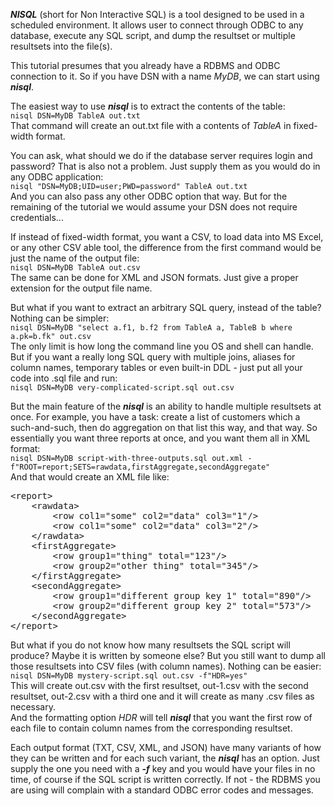 _**NISQL**_ (short for Non Interactive SQL) is a tool designed to be used in a scheduled environment. It allows user to connect through ODBC to any database, execute any SQL script, and dump the resultset or multiple resultsets into the file(s).

This tutorial presumes that you already have a RDBMS and ODBC connection to it. So if you have DSN with a name _MyDB_, we can start using _**nisql**_.

The easiest way to use _**nisql**_ is to extract the contents of the table:<br>
`nisql DSN=MyDB TableA out.txt`<br>
That command will create an out.txt file with a contents of _TableA_ in fixed-width format.

You can ask, what should we do if the database server requires login and password? That is also not a problem. Just supply them as you would do in any ODBC application:<br>
`nisql "DSN=MyDB;UID=user;PWD=password" TableA out.txt`<br>
And you can also pass any other ODBC option that way. But for the remaining of the tutorial we would assume your DSN does not require credentials...

If instead of fixed-width format, you want a CSV, to load data into MS Excel, or any other CSV able tool, the difference from the first command would be just the name of the output file:<br>
`nisql DSN=MyDB TableA out.csv`<br>
The same can be done for XML and JSON formats. Just give a proper extension for the output file name.

But what if you want to extract an arbitrary SQL query, instead of the table? Nothing can be simpler:<br>
`nisql DSN=MyDB "select a.f1, b.f2 from TableA a, TableB b where a.pk=b.fk" out.csv`<br>
The only limit is how long the command line you OS and shell can handle. But if you want a really long SQL query with multiple joins, aliases for column names, temporary tables or even built-in DDL - just put all your code into .sql file and run:<br>
`nisql DSN=MyDB very-complicated-script.sql out.csv`

But the main feature of the _**nisql**_ is an ability to handle multiple resultsets at once. For example, you have a task: create a list of customers which a such-and-such, then do aggregation on that list this way, and that way. So essentially you want three reports at once, and you want them all in XML format:<br>
`nisql DSN=MyDB script-with-three-outputs.sql out.xml -f"ROOT=report;SETS=rawdata,firstAggregate,secondAggregate"`<br>
And that would create an XML file like:
<pre>
&lt;report>
    &lt;rawdata>
        &lt;row col1="some" col2="data" col3="1"/>
        &lt;row col1="some" col2="data" col3="2"/>
    &lt;/rawdata>
    &lt;firstAggregate>
        &lt;row group1="thing" total="123"/>
        &lt;row group2="other thing" total="345"/>
    &lt;/firstAggregate>
    &lt;secondAggregate>
        &lt;row group1="different group key 1" total="890"/>
        &lt;row group2="different group key 2" total="573"/>
    &lt;/secondAggregate>
&lt;/report></pre>

But what if you do not know how many resultsets the SQL script will produce? Maybe it is written by someone else? But you still want to dump all those resultsets into CSV files (with column names). Nothing can be easier:<br>
`nisql DSN=MyDB mystery-script.sql out.csv -f"HDR=yes"`<br>
This will create out.csv with the first resultset, out-1.csv with the second resultset, out-2.csv with a third one and it will create as many .csv files as necessary.<br>
And the formatting option _HDR_ will tell _**nisql**_ that you want the first row of each file to contain column names from the corresponding resultset.

Each output format (TXT, CSV, XML, and JSON) have many variants of how they can be written and for each such variant, the _**nisql**_ has an option. Just supply the one you need with a _**-f**_ key and you would have your files in no time, of course if the SQL script is written correctly. If not - the RDBMS you are using will complain with a standard ODBC error codes and messages.
